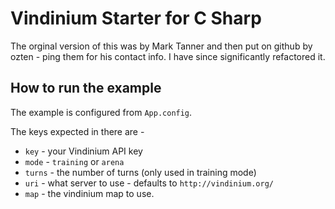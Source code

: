 # Vindinium Starter for C Sharp

The orginal version of this was by Mark Tanner and then put on github by ozten - ping them for his contact info. I have since significantly refactored it.

## How to run the example

The example is configured from `App.config`.

The keys expected in there are -
 - `key` - your Vindinium API key
 - `mode` - `training` or `arena`
 - `turns` - the number of turns (only used in training mode)
 - `uri` - what server to use - defaults to `http://vindinium.org/`
 - `map` - the vindinium map to use.

